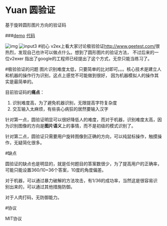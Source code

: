 Yuan 圆验证
====

基于旋转圆形图片方向的验证码 

###[demo](http://gowithwind.github.io/yuan/) [代码](https://github.com/gowithwind/yuan)

![img](http://gowithwind.github.io/yuan/img/60.png)
![input3](https://cloud.githubusercontent.com/assets/2367339/4610330/49cb6738-52ae-11e4-99e0-19a055d75c43.gif)
#初心
v2ex上看大家讨论极验验证<http://www.geetest.com/>很热烈，发现自己也许可以做点什么。想到了圆形图片的验证方法，
不过后来的一位v2exer 指出了google的工程师已经提出了这个方式，无奈只能当练习了。

#极验验证的问题
图片识别难度太低，只要简单的比对即可。。。核心技术是建立人和机器的操作行为识别，这点上感觉不可能做到很好，
因为机器模拟人的操作其实是最简单的。

目前验证码的**痛点**：
1. 识别难度高，为了避免机器识别，无限提高字符复杂度
2. 交互输入太麻烦，有些丧心病狂的居然要输入汉字


针对第一点，圆验证明显可以很好降低人的难度，而对于机器，识别难度太高，因为识别图像的方向是**图片语义**上的事情，而不是初级的模式识别了。

针对第二点，圆验证只需要用户旋转图像到正确的方向，可以纯鼠标操作，触摸操作，无疑简化很多。

#缺点

圆验证的缺点也是明显的，就是任何题目的答案数很少，为了提高用户的正确率，可能只能设置360/10=36个答案，10度的角度偏差。

对于机器，可以通过暴力破解的方法攻击，有1/36的成功率，当然这是很容易识别出来的，可以通过其他措施防御。

对于人肉打码，无防御能力。

#协议

MIT协议
